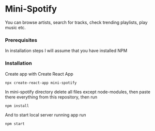 # Mini-Spotify
You can browse artists, search for tracks, check trending playlists, play music etc.
### Prerequisites
In installation steps I will assume that you have installed NPM
### Installation
Create app with Create React App
```
npx create-react-app mini-spotify
```
In mini-spotify directory delete all files except node-modules, then paste there everything from this repository, then run
```
npm install
```
And to start local server running app run
```
npm start
```
